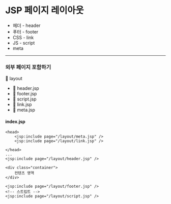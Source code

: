 # JSP 페이지 레이아웃

- 헤더  - header
- 푸터  - footer
- CSS   - link
- JS    - script
- meta  


---

### 외부 페이지 포함하기
📁 layout
 - 📄 header.jsp
 - 📄 footer.jsp
 - 📄 script.jsp
 - 📄 link.jsp
 - 📄 meta.jsp


#### index.jsp
```
<head>
    <jsp:include page="/layout/meta.jsp" />
    <jsp:include page="/layout/link.jsp" />

</head>
...
<jsp:include page="/layout/header.jsp" />

<div class="container">
    컨텐츠 영역
</div>

<jsp:include page="/layout/footer.jsp" />
<!-- 스트립트 -->
<jsp:include page="/layout/script.jsp" />

```